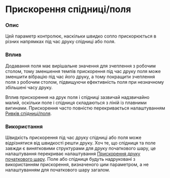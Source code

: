 Прискорення спідниці/поля
====

### **Опис**

Цей параметр контролює, наскільки швидко сопло прискорюється в різних напрямках під час друку спідниці або поля.

### **Вплив**

Додавання поля має вирішальне значення для зчеплення з робочим столом, тому зменшення темпів прискорення під час друку поля може зменшити вібрацію під час його друку, а тому покращити зчеплення поля з робочим столом, підвищуючи ефективність поля при незначному збільшені часу друку.

Вплив прискорення на друк поля і спідниці зазвичай надзвичайно малий, оскільки поле і спідниця складаються з ліній із плавними вигинами. Прискорення часто повністю перекривається налаштуванням [Ривків спідниці/поля](jerk_skirt_brim.md).

### **Використання**

Швидкість прискорення під час друку спідниці або поля може відрізнятися від швидкості решти друку. Хоч те, що спідниця та поле завжди є винятковими структурами для друку початкового шару, це налаштування перекриває налаштування [Прискорення друку початкового шару](acceleration_print_layer_0.md). Поле або спідниця будуть надруковані з використанням прискорення, визначеного цим параметром, а не налаштуванням для початкового шару загалом.
